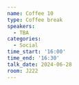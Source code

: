 ```yaml
---
name: Coffee 10
type: Coffee break
speakers:
  - TBA
categories:
  - Social
time_start: '16:00'
time_end: '16:30'
talk_date: 2024-06-28
room: J222
---
```

